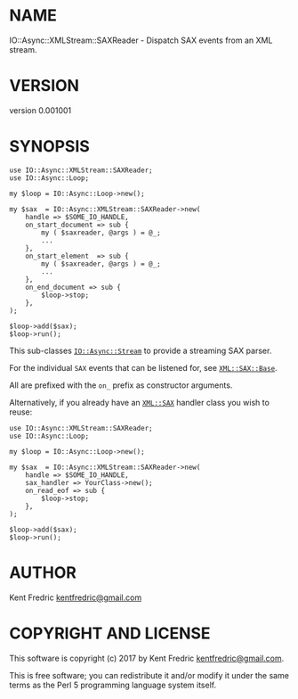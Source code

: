 # NAME

IO::Async::XMLStream::SAXReader - Dispatch SAX events from an XML stream.

# VERSION

version 0.001001

# SYNOPSIS

    use IO::Async::XMLStream::SAXReader;
    use IO::Async::Loop;

    my $loop = IO::Async::Loop->new();

    my $sax  = IO::Async::XMLStream::SAXReader->new(
        handle => $SOME_IO_HANDLE,
        on_start_document => sub {
            my ( $saxreader, @args ) = @_;
            ...
        },
        on_start_element  => sub {
            my ( $saxreader, @args ) = @_;
            ...
        },
        on_end_document => sub {
            $loop->stop;
        },
    );

    $loop->add($sax);
    $loop->run();

This sub-classes [`IO::Async::Stream`](https://metacpan.org/pod/IO::Async::Stream) to provide a streaming SAX parser.

For the individual `SAX` events that can be listened for, see [`XML::SAX::Base`](https://metacpan.org/pod/XML::SAX::Base).

All are prefixed with the `on_` prefix as constructor arguments.

Alternatively, if you already have an [`XML::SAX`](https://metacpan.org/pod/XML::SAX) handler class you wish to reuse:

    use IO::Async::XMLStream::SAXReader;
    use IO::Async::Loop;

    my $loop = IO::Async::Loop->new();

    my $sax  = IO::Async::XMLStream::SAXReader->new(
        handle => $SOME_IO_HANDLE,
        sax_handler => YourClass->new();
        on_read_eof => sub {
            $loop->stop;
        },
    );

    $loop->add($sax);
    $loop->run();

# AUTHOR

Kent Fredric <kentfredric@gmail.com>

# COPYRIGHT AND LICENSE

This software is copyright (c) 2017 by Kent Fredric <kentfredric@gmail.com>.

This is free software; you can redistribute it and/or modify it under
the same terms as the Perl 5 programming language system itself.
